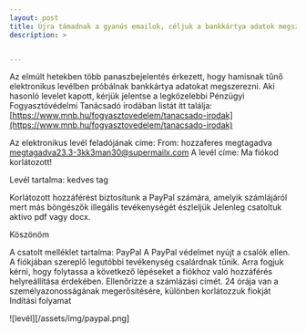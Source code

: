 ```yaml
---
layout: post
title: Újra támadnak a gyanús emailok, céljuk a bankkártya adatok megszerzése
description: >


---
```

Az elmúlt hetekben több panaszbejelentés érkezett, hogy hamisnak tűnő  elektronikus levélben próbálnak bankkártya adatokat megszerezni. Aki hasonló levelet kapott, kérjük jelentse a legközelebbi Pénzügyi Fogyasztóvédelmi Tanácsadó irodában listát itt találja: [https://www.mnb.hu/fogyasztovedelem/tanacsado-irodak](https://www.mnb.hu/fogyasztovedelem/tanacsado-irodak)

Az elektronikus levél feladójának címe: From: hozzaferes megtagadva <megtagadva23.3-3kk3man30@supermailx.com>
A levél címe: Ma fiókod korlátozott!

Levél tartalma:
kedves tag

Korlátozott hozzáférést biztosítunk a PayPal számára, amelyik számlájáról
mert más böngészők illegális tevékenységét észleljük
Jelenleg csatoltuk aktivo pdf vagy docx.

Köszönöm

A csatolt melléklet tartalma:
PayPal
A PayPal védelmet nyújt a csalók ellen. A fiókjában szereplő legutóbbi tevékenység csalárdnak tűnik. Arra fogjuk kérni, hogy folytassa a következő lépéseket a fiókhoz való hozzáférés
helyreállítása érdekében. Ellenőrizze a számlázási címét. 24 órája van a személyazonosságának megerősítésére, különben korlátozzuk fiokját
Indítási folyamat


![levél][/assets/img/paypal.png]
